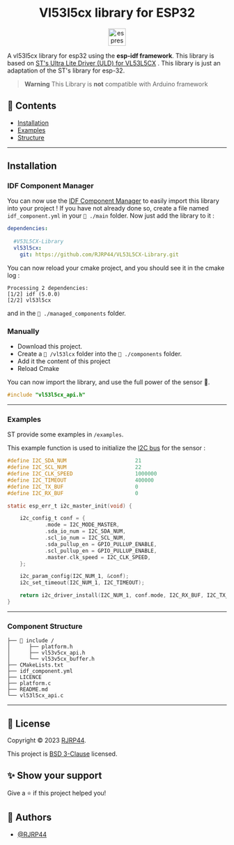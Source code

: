 <h1 align="center"> Vl53l5cx library for ESP32  </h1>
<p align="center">
<img align="center" src="https://seeklogo.com/images/E/espressif-systems-logo-1350B9E771-seeklogo.com.png" alt="espressif logo" width="40">
</p>

A vl53l5cx library for esp32 using the **esp-idf framework**. This library is based
on [ST's  Ultra Lite Driver (ULD) for VL53L5CX](https://www.st.com/content/st_com/en/products/embedded-software/imaging-software/stsw-img023.html)
. This library is just an adaptation of the ST's library for esp-32.

> **Warning**
> This Library is **not** compatible with Arduino framework

## 📌 Contents

* [Installation](#installation)
* [Examples](#examples)
* [Structure](#component-structure)

---

## Installation

### IDF Component Manager

You can now use the [IDF Component Manager](https://docs.espressif.com/projects/esp-idf/en/latest/esp32/api-guides/tools/idf-component-manager.html) to easily import this library into your project ! If you have not already done so, create a file named `idf_component.yml` in your `📁 ./main` folder. Now just add the library to it :
```yaml
dependencies:
  
  #V53L5CX-Library
  vl53l5cx:
    git: https://github.com/RJRP44/VL53L5CX-Library.git

```

You can now reload your cmake project, and you should see it in the cmake log :

```log
Processing 2 dependencies:
[1/2] idf (5.0.0)
[2/2] vl53l5cx
```

and in the `📁 ./managed_components` folder. 


### Manually

* Download this project.
* Create a `📁 /vl53lcx` folder into the `📁 ./components` folder.
* Add it the content of this project
* Reload Cmake



You can now import the library, and use the full power of the sensor 🎉.
``` c
#include "vl53l5cx_api.h" 
```

---

### Examples

ST provide some examples in `/examples`.

This example function is used to initialize the [I2C bus](https://docs.espressif.com/projects/esp-idf/en/latest/esp32/api-reference/peripherals/i2c.html) for the sensor :

```c
#define I2C_SDA_NUM                      21
#define I2C_SCL_NUM                      22
#define I2C_CLK_SPEED                    1000000
#define I2C_TIMEOUT                      400000
#define I2C_TX_BUF                       0
#define I2C_RX_BUF                       0

static esp_err_t i2c_master_init(void) {

    i2c_config_t conf = {
            .mode = I2C_MODE_MASTER,
            .sda_io_num = I2C_SDA_NUM,
            .scl_io_num = I2C_SCL_NUM,
            .sda_pullup_en = GPIO_PULLUP_ENABLE,
            .scl_pullup_en = GPIO_PULLUP_ENABLE,
            .master.clk_speed = I2C_CLK_SPEED,
    };

    i2c_param_config(I2C_NUM_1, &conf);
    i2c_set_timeout(I2C_NUM_1, I2C_TIMEOUT);

    return i2c_driver_install(I2C_NUM_1, conf.mode, I2C_RX_BUF, I2C_TX_BUF, 0);
}
```
---

### Component Structure 

```
├── 📁 include /
│      ├── platform.h
│      ├── vl53v5cx_api.h
│      └── vl53v5cx_buffer.h
├── CMakeLists.txt
├── idf_component.yml
├── LICENCE
├── platform.c
├── README.md
└── vl53l5cx_api.c              
```

---

## 📝 License

Copyright © 2023 [RJRP44](https://www.github.com/RJRP44).

This project is [BSD 3-Clause](https://opensource.org/licenses/BSD-3-Clause/)  licensed.

## ✨ Show your support

Give a ⭐️ if this project helped you!

## 👤 Authors

- [@RJRP44](https://www.github.com/RJRP44)

